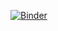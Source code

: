 [![Binder](https://mybinder.org/badge_logo.svg)](https://mybinder.org/v2/gh/vishal-gaddam/myblinder-test.git/HEAD)
